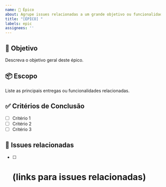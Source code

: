 ```yaml
---
name: 🧩 Épico
about: Agrupe issues relacionadas a um grande objetivo ou funcionalidade
title: "[ÉPICO] "
labels: epic
assignees: ''
---
```


## 🎯 Objetivo
Descreva o objetivo geral deste épico.

## 📦 Escopo
Liste as principais entregas ou funcionalidades relacionadas.

## ✅ Critérios de Conclusão
- [ ] Critério 1
- [ ] Critério 2
- [ ] Critério 3

## 🔗 Issues relacionadas
- [ ] # (links para issues relacionadas)
